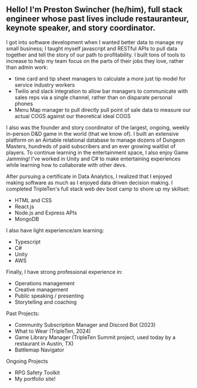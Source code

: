 ## Hello! I'm Preston Swincher (he/him), full stack engineer whose past lives include restauranteur, keynote speaker, and story coordinator.

I got into software development when I wanted better data to manage my small business; I taught myself javascript and RESTful APIs to pull data together and tell the story of our path to profitability. I built tons of tools to increase to help my team focus on the parts of their jobs they love, rather than admin work:
* time card and tip sheet managers to calculate a more just tip model for service industry workers
* Twilio and slack integration to allow bar managers to communicate with sales reps via a single channel, rather than on disparate personal phones
* Menu Map manager to pull directly pull point of sale data to measure our actual COGS against our theoretical ideal COGS

I also was the founder and story coordinator of the largest, ongoing, weekly in-person D&D game in the world (that we know of). I built an extensive platform on an Airtable relational database to manage dozens of Dungeon Masters, hundreds of paid subscribers and an ever growing waitlist of players. To continue learning in the entertainment space, I also enjoy Game Jamming! I've worked in Unity and C# to make entertaining experiences while learning how to collaborate with other devs.

After pursuing a certificate in Data Analytics, I realized that I enjoyed making software as much as I enjoyed data driven decision making. I completed TripleTen's full stack web dev boot camp to shore up my skillset:
* HTML and CSS
* React.js
* Node.js and Express APIs
* MongoDB

I also have light experience/am learning:
* Typescript
* C#
* Unity
* AWS

Finally, I have strong professional experience in:
* Operations management
* Creative management
* Public speaking / presenting
* Storytelling and coaching

Past Projects:
* Community Subscription Manager and Discord Bot (2023)
* What to Wear (TripleTen, 2024)
* Game Library Manager (TripleTen Summit project, used today by a restaurant in Austin, TX)
* Battlemap Navigator

Ongoing Projects
* RPG Safety Toolkit
* My portfolio site!
